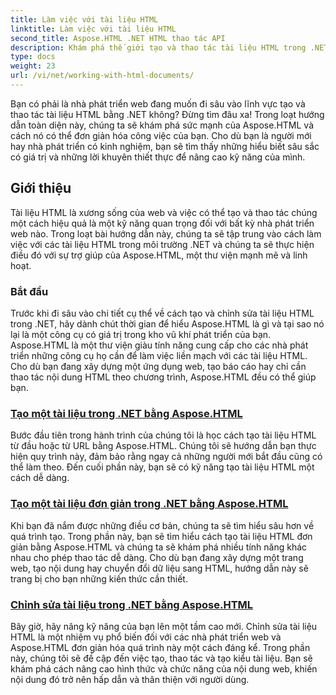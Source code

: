 ```yaml
---
title: Làm việc với tài liệu HTML
linktitle: Làm việc với tài liệu HTML
second_title: Aspose.HTML .NET HTML thao tác API
description: Khám phá thế giới tạo và thao tác tài liệu HTML trong .NET với Aspose.HTML. Từ việc tạo các tài liệu đơn giản đến chỉnh sửa chuyên sâu.
type: docs
weight: 23
url: /vi/net/working-with-html-documents/
---
```


Bạn có phải là nhà phát triển web đang muốn đi sâu vào lĩnh vực tạo và thao tác tài liệu HTML bằng .NET không? Đừng tìm đâu xa! Trong loạt hướng dẫn toàn diện này, chúng ta sẽ khám phá sức mạnh của Aspose.HTML và cách nó có thể đơn giản hóa công việc của bạn. Cho dù bạn là người mới hay nhà phát triển có kinh nghiệm, bạn sẽ tìm thấy những hiểu biết sâu sắc có giá trị và những lời khuyên thiết thực để nâng cao kỹ năng của mình.

## Giới thiệu

Tài liệu HTML là xương sống của web và việc có thể tạo và thao tác chúng một cách hiệu quả là một kỹ năng quan trọng đối với bất kỳ nhà phát triển web nào. Trong loạt bài hướng dẫn này, chúng ta sẽ tập trung vào cách làm việc với các tài liệu HTML trong môi trường .NET và chúng ta sẽ thực hiện điều đó với sự trợ giúp của Aspose.HTML, một thư viện mạnh mẽ và linh hoạt.

### Bắt đầu

Trước khi đi sâu vào chi tiết cụ thể về cách tạo và chỉnh sửa tài liệu HTML trong .NET, hãy dành chút thời gian để hiểu Aspose.HTML là gì và tại sao nó lại là một công cụ có giá trị trong kho vũ khí phát triển của bạn. Aspose.HTML là một thư viện giàu tính năng cung cấp cho các nhà phát triển những công cụ họ cần để làm việc liền mạch với các tài liệu HTML. Cho dù bạn đang xây dựng một ứng dụng web, tạo báo cáo hay chỉ cần thao tác nội dung HTML theo chương trình, Aspose.HTML đều có thể giúp bạn.

### [Tạo một tài liệu trong .NET bằng Aspose.HTML](./creating-a-document/)

Bước đầu tiên trong hành trình của chúng tôi là học cách tạo tài liệu HTML từ đầu hoặc từ URL bằng Aspose.HTML. Chúng tôi sẽ hướng dẫn bạn thực hiện quy trình này, đảm bảo rằng ngay cả những người mới bắt đầu cũng có thể làm theo. Đến cuối phần này, bạn sẽ có kỹ năng tạo tài liệu HTML một cách dễ dàng.

### [Tạo một tài liệu đơn giản trong .NET bằng Aspose.HTML](./creating-a-simple-document/)

Khi bạn đã nắm được những điều cơ bản, chúng ta sẽ tìm hiểu sâu hơn về quá trình tạo. Trong phần này, bạn sẽ tìm hiểu cách tạo tài liệu HTML đơn giản bằng Aspose.HTML và chúng ta sẽ khám phá nhiều tính năng khác nhau cho phép thao tác dễ dàng. Cho dù bạn đang xây dựng một trang web, tạo nội dung hay chuyển đổi dữ liệu sang HTML, hướng dẫn này sẽ trang bị cho bạn những kiến thức cần thiết.

### [Chỉnh sửa tài liệu trong .NET bằng Aspose.HTML](./editing-a-document/)

Bây giờ, hãy nâng kỹ năng của bạn lên một tầm cao mới. Chỉnh sửa tài liệu HTML là một nhiệm vụ phổ biến đối với các nhà phát triển web và Aspose.HTML đơn giản hóa quá trình này một cách đáng kể. Trong phần này, chúng tôi sẽ đề cập đến việc tạo, thao tác và tạo kiểu tài liệu. Bạn sẽ khám phá cách nâng cao hình thức và chức năng của nội dung web, khiến nội dung đó trở nên hấp dẫn và thân thiện với người dùng.